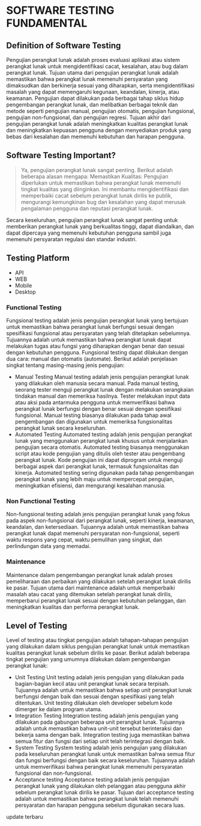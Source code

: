 # SOFTWARE TESTING FUNDAMENTAL




## Definition of Software Testing

Pengujian perangkat lunak adalah proses evaluasi aplikasi atau sistem perangkat lunak untuk mengidentifikasi cacat, kesalahan, atau bug dalam perangkat lunak. Tujuan utama dari pengujian perangkat lunak adalah memastikan bahwa perangkat lunak memenuhi persyaratan yang dimaksudkan dan berkinerja sesuai yang diharapkan, serta mengidentifikasi masalah yang dapat memengaruhi kegunaan, keandalan, kinerja, atau keamanan. Pengujian dapat dilakukan pada berbagai tahap siklus hidup pengembangan perangkat lunak, dan melibatkan berbagai teknik dan metode seperti pengujian manual, pengujian otomatis, pengujian fungsional, pengujian non-fungsional, dan pengujian regresi. Tujuan akhir dari pengujian perangkat lunak adalah meningkatkan kualitas perangkat lunak dan meningkatkan kepuasan pengguna dengan menyediakan produk yang bebas dari kesalahan dan memenuhi kebutuhan dan harapan pengguna.

## Software Testing Important?

> Ya, pengujian perangkat lunak sangat penting. Berikut adalah beberapa alasan mengapa:
Memastikan Kualitas: Pengujian diperlukan untuk memastikan bahwa perangkat lunak memenuhi tingkat kualitas yang diinginkan. Ini membantu mengidentifikasi dan memperbaiki cacat sebelum perangkat lunak dirilis ke publik, mengurangi kemungkinan bug dan kesalahan yang dapat merusak pengalaman pengguna dan reputasi perangkat lunak.

Secara keseluruhan, pengujian perangkat lunak sangat penting untuk memberikan perangkat lunak yang berkualitas tinggi, dapat diandalkan, dan dapat dipercaya yang memenuhi kebutuhan pengguna sambil juga memenuhi persyaratan regulasi dan standar industri.

## Testing Platform
- API
- WEB
- Mobile
- Desktop

### Functional Testing
Fungsional testing adalah jenis pengujian perangkat lunak yang bertujuan untuk memastikan bahwa perangkat lunak berfungsi sesuai dengan spesifikasi fungsional atau persyaratan yang telah ditetapkan sebelumnya. Tujuannya adalah untuk memastikan bahwa perangkat lunak dapat melakukan tugas atau fungsi yang diharapkan dengan benar dan sesuai dengan kebutuhan pengguna.
Fungsional testing dapat dilakukan dengan dua cara: manual dan otomatis (automate). Berikut adalah penjelasan singkat tentang masing-masing jenis pengujian:
- Manual Testing
Manual testing adalah jenis pengujian perangkat lunak yang dilakukan oleh manusia secara manual. Pada manual testing, seorang tester menguji perangkat lunak dengan melakukan serangkaian tindakan manual dan memeriksa hasilnya. Tester melakukan input data atau aksi pada antarmuka pengguna untuk memverifikasi bahwa perangkat lunak berfungsi dengan benar sesuai dengan spesifikasi fungsional. Manual testing biasanya dilakukan pada tahap awal pengembangan dan digunakan untuk memeriksa fungsionalitas perangkat lunak secara keseluruhan.
- Automated Testing
Automated testing adalah jenis pengujian perangkat lunak yang menggunakan perangkat lunak khusus untuk menjalankan pengujian secara otomatis. Automated testing biasanya menggunakan script atau kode pengujian yang ditulis oleh tester atau pengembang perangkat lunak. Kode pengujian ini dapat diprogram untuk menguji berbagai aspek dari perangkat lunak, termasuk fungsionalitas dan kinerja. Automated testing sering digunakan pada tahap pengembangan perangkat lunak yang lebih maju untuk mempercepat pengujian, meningkatkan efisiensi, dan mengurangi kesalahan manusia.
### Non Functional Testing
Non-fungsional testing adalah jenis pengujian perangkat lunak yang fokus pada aspek non-fungsional dari perangkat lunak, seperti kinerja, keamanan, keandalan, dan ketersediaan. Tujuannya adalah untuk memastikan bahwa perangkat lunak dapat memenuhi persyaratan non-fungsional, seperti waktu respons yang cepat, waktu pemulihan yang singkat, dan perlindungan data yang memadai.
### Maintenance
Maintenance dalam pengembangan perangkat lunak adalah proses pemeliharaan dan perbaikan yang dilakukan setelah perangkat lunak dirilis ke pasar. Tujuan utama dari maintenance adalah untuk memperbaiki masalah atau cacat yang ditemukan setelah perangkat lunak dirilis, memperbarui perangkat lunak sesuai dengan kebutuhan pelanggan, dan meningkatkan kualitas dan performa perangkat lunak.

## Level of Testing
Level of testing atau tingkat pengujian adalah tahapan-tahapan pengujian yang dilakukan dalam siklus pengujian perangkat lunak untuk memastikan kualitas perangkat lunak sebelum dirilis ke pasar. Berikut adalah beberapa tingkat pengujian yang umumnya dilakukan dalam pengembangan perangkat lunak:
- Unit Testing
Unit testing adalah jenis pengujian yang dilakukan pada bagian-bagian kecil atau unit perangkat lunak secara terpisah. Tujuannya adalah untuk memastikan bahwa setiap unit perangkat lunak berfungsi dengan baik dan sesuai dengan spesifikasi yang telah ditentukan. Unit testing dilakukan oleh developer sebelum kode dimerger ke dalam program utama.
- Integration Testing
Integration testing adalah jenis pengujian yang dilakukan pada gabungan beberapa unit perangkat lunak. Tujuannya adalah untuk memastikan bahwa unit-unit tersebut berinteraksi dan bekerja sama dengan baik. Integration testing juga memastikan bahwa semua fitur dan fungsi dari setiap unit telah terintegrasi dengan baik.
- System Testing
System testing adalah jenis pengujian yang dilakukan pada keseluruhan perangkat lunak untuk memastikan bahwa semua fitur dan fungsi berfungsi dengan baik secara keseluruhan. Tujuannya adalah untuk memverifikasi bahwa perangkat lunak memenuhi persyaratan fungsional dan non-fungsional.
- Acceptance testing
Acceptance testing adalah jenis pengujian perangkat lunak yang dilakukan oleh pelanggan atau pengguna akhir sebelum perangkat lunak dirilis ke pasar. Tujuan dari acceptance testing adalah untuk memastikan bahwa perangkat lunak telah memenuhi persyaratan dan harapan pengguna sebelum digunakan secara luas.

update terbaru

